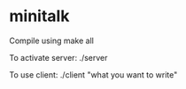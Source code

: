 # minitalk

Compile using make all

To activate server: ./server

To use client: ./client <PID from server> "what you want to write"
